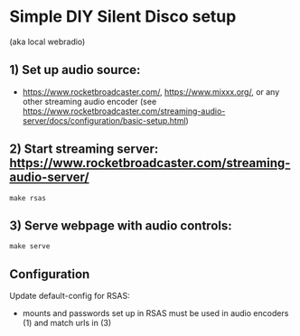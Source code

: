 # Simple DIY Silent Disco setup

(aka local webradio)

## 1) Set up audio source:
- https://www.rocketbroadcaster.com/, https://www.mixxx.org/, or any other streaming audio encoder
(see https://www.rocketbroadcaster.com/streaming-audio-server/docs/configuration/basic-setup.html)

## 2) Start streaming server: https://www.rocketbroadcaster.com/streaming-audio-server/
```
make rsas
```

## 3) Serve webpage with audio controls:
```
make serve
```

## Configuration
Update default-config for RSAS:
- mounts and passwords set up in RSAS must be used in audio encoders (1) and match urls in (3)
